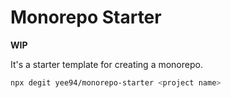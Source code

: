 
# Monorepo Starter

**WIP** 

It's a starter template for creating a monorepo.

```bash
npx degit yee94/monorepo-starter <project name>
```




